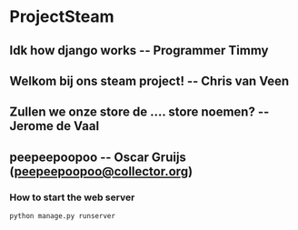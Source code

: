 # ProjectSteam

## Idk how django works -- Programmer Timmy
## Welkom bij ons steam project! -- Chris van Veen
## Zullen we onze store de .... store noemen? -- Jerome de Vaal
## peepeepoopoo -- Oscar Gruijs (peepeepoopoo@collector.org)

### How to start the web server
```bash
python manage.py runserver
``` 